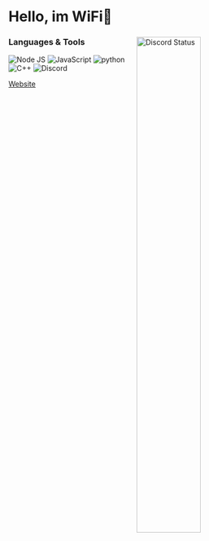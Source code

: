 #  Hello, im WiFi👋

<a href="https://discord.com/users/584297528523096074" target="_blank">
  <img width="50%" align="right" alt="Discord Status" src="https://lanyard.cnrad.dev/api/584297528523096074?theme=light&borderRadius=5px">
<a />

### Languages & Tools
<img alt="Node JS" src="https://img.shields.io/badge/-Node%20JS-43853d?style=flat-square&logo=Node.js&logoColor=white" /> <img alt="JavaScript" src="https://img.shields.io/badge/-JavaScript-edb200?style=flat-square&logo=javascript&logoColor=white" /> <img alt="python" src="https://img.shields.io/badge/-python-3776AB?style=flat-square&logo=html5&logoColor=white"/>  <img alt="C++" src="https://img.shields.io/badge/-C++-6294cb?style=flat-square&logo=C%2B%2B&logoColor=white" /> <img alt="Discord" src="https://img.shields.io/badge/-Discord-36393F?style=flat-square&logo=discord&logoColor=white" />

<a href="https://" target="_blank">Website</a>
